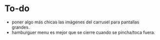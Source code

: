 # To-do

- poner algo más chicas las imágenes del carrusel para pantallas grandes.
- hamburguer menu es mejor que se cierre cuando se pincha/toca fuera.

